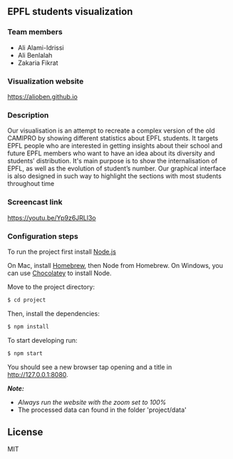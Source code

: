 ## EPFL students visualization

### Team members
  - Ali Alami-Idrissi
  - Ali Benlalah
  - Zakaria Fikrat
### Visualization website
https://alioben.github.io

### Description

Our visualisation is an attempt to recreate a complex version of the old CAMIPRO by showing different statistics about EPFL students. It targets EPFL people who are interested in getting insights about their school and future EPFL members who want to have an idea about its diversity and students’ distribution.
It's main purpose is to show the internalisation of EPFL, as well as the evolution of student’s number. Our graphical interface is also designed in such way to highlight the sections with most students throughout time

### Screencast link
https://youtu.be/Yp9z6JRLl3o

### Configuration steps 

To run the project first install [Node.js](https://nodejs.org/en/)

On Mac, install [Homebrew](https://brew.sh/), then Node from Homebrew.
On Windows, you can use [Chocolatey](https://chocolatey.org/packages/nodejs) to install Node.

Move to the project directory:
```bash
$ cd project
```
Then, install the dependencies:

```bash
$ npm install
```

To start developing run:

```bash
$ npm start
```

You should see a new browser tap opening and a title in http://127.0.0.1:8080.

***Note:*** 
  - *Always run the website with the zoom set to 100%*
  - The processed data can found in the folder 'project/data'

## License

MIT
